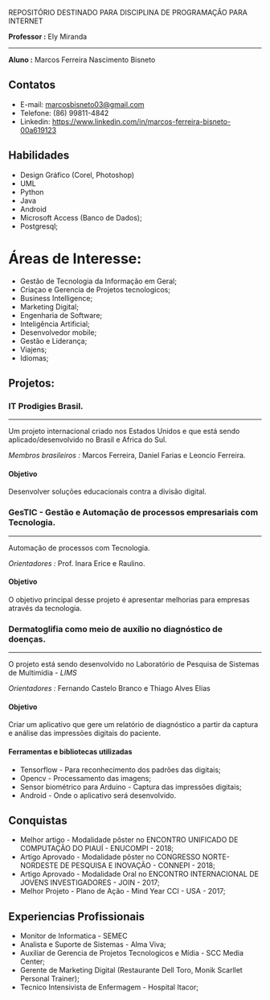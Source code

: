 
REPOSITÓRIO DESTINADO PARA DISCIPLINA DE PROGRAMAÇÃO PARA INTERNET

**Professor :** Ely Miranda

---

**Aluno :** Marcos Ferreira Nascimento Bisneto

## Contatos

* E-mail: marcosbisneto03@gmail.com
* Telefone: (86) 99811-4842
* Linkedin: https://www.linkedin.com/in/marcos-ferreira-bisneto-00a619123

## Habilidades

* Design Gráfico (Corel, Photoshop)
* UML
* Python
* Java
* Android
* Microsoft Access (Banco de Dados);
* Postgresql;

 # Áreas de Interesse:

 * Gestão de Tecnologia da Informação em Geral;
 * Criaçao e Gerencia de Projetos tecnologicos; 
 * Business Intelligence;
 * Marketing Digital;
 * Engenharia de Software;
 * Inteligência Artificial;
 * Desenvolvedor mobile;
 * Gestão e Liderança;
 * Viajens;
 * Idiomas;
 
## Projetos:

 ### IT Prodigies Brasil.
 ---
  Um projeto internacional criado nos Estados Unidos e que está sendo aplicado/desenvolvido no Brasil e Africa do Sul.
 
 *Membros brasileiros :* Marcos Ferreira, Daniel Farias e Leoncio Ferreira. 
 
 #### Objetivo
  Desenvolver soluções educacionais contra a divisão digital.

 
 ### GesTIC - Gestão e Automação de processos empresariais com Tecnologia.
 ---
  Automação de processos com Tecnologia. 
 
 *Orientadores :* Prof. Inara Erice e Raulino. 
 
 #### Objetivo
  O objetivo principal desse projeto é apresentar melhorias para empresas através da tecnologia.

 ### Dermatoglifia como meio de auxílio no diagnóstico de doenças.
 ---
  O projeto está sendo desenvolvido no Laboratório de Pesquisa de Sistemas de Multimídia - *LIMS*
 
 *Orientadores :* Fernando Castelo Branco e Thiago Alves Elias 
  
 
 #### Objetivo
  Criar um aplicativo que gere um relatório de diagnóstico a partir da captura e análise das impressões digitais do paciente.
  
  #### Ferramentas e bibliotecas utilizadas
  
  * Tensorflow - Para reconhecimento dos padrões das digitais;
  * Opencv -  Processamento das imagens;
  * Sensor biométrico para Arduino - Captura das impressões digitais;
  * Android - Onde o aplicativo será desenvolvido.
  
  ## Conquistas

  - Melhor artigo - Modalidade pôster no ENCONTRO UNIFICADO DE COMPUTAÇÃO DO PIAUÍ - ENUCOMPI - 2018;
  - Artigo Aprovado - Modalidade pôster no CONGRESSO NORTE-NORDESTE DE PESQUISA E INOVAÇÃO - CONNEPI - 2018;
  - Artigo Aprovado - Modalidade Oral no ENCONTRO INTERNACIONAL DE JOVENS INVESTIGADORES - JOIN - 2017;
  - Melhor Projeto - Plano de Ação - Mind Year CCI - USA - 2017;
  
  ## Experiencias Profissionais

  - Monitor de Informatica - SEMEC
  - Analista e Suporte de Sistemas - Alma Viva;
  - Auxiliar de Gerencia de Projetos Tecnologicos e Mídia - SCC Media Center;
  - Gerente de Marketing Digital (Restaurante Dell Toro, Monik Scarllet Personal Trainer);
  - Tecnico Intensivista de Enfermagem - Hospital Itacor;
